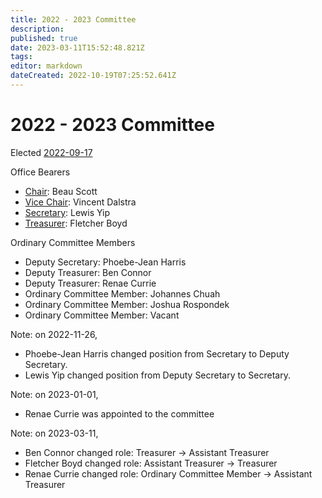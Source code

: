 ```yaml
---
title: 2022 - 2023 Committee
description: 
published: true
date: 2023-03-11T15:52:48.821Z
tags: 
editor: markdown
dateCreated: 2022-10-19T07:25:52.641Z
---
```


# 2022 - 2023 Committee

Elected [2022-09-17](/minutes/AGM/2022-09-17)

Office Bearers

-   [Chair](/docs/committee/chairperson): Beau Scott
-   [Vice Chair](/docs/committee/chairperson): Vincent Dalstra
-   [Secretary](/docs/committee/secretary): Lewis Yip
-   [Treasurer](/docs/committee/treasurer): Fletcher Boyd

Ordinary Committee Members

-   Deputy Secretary: Phoebe-Jean Harris
-   Deputy Treasurer: Ben Connor
-   Deputy Treasurer: Renae Currie
-   Ordinary Committee Member: Johannes Chuah
-   Ordinary Committee Member: Joshua Rospondek
-   Ordinary Committee Member: Vacant

Note: on 2022-11-26,
-   Phoebe-Jean Harris changed position from Secretary to Deputy Secretary.
-   Lewis Yip changed position from Deputy Secretary to Secretary.

Note: on 2023-01-01,
* Renae Currie was appointed to the committee

Note: on 2023-03-11,
* Ben Connor changed role: Treasurer -> Assistant Treasurer
* Fletcher Boyd changed role: Assistant Treasurer -> Treasurer
* Renae Currie changed role: Ordinary Committee Member -> Assistant Treasurer